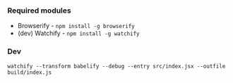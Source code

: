 ### Required modules
* Browserify - `npm install -g browserify`
* (dev) Watchify - `npm install -g watchify`

### Dev
`watchify --transform babelify --debug --entry src/index.jsx --outfile build/index.js`

